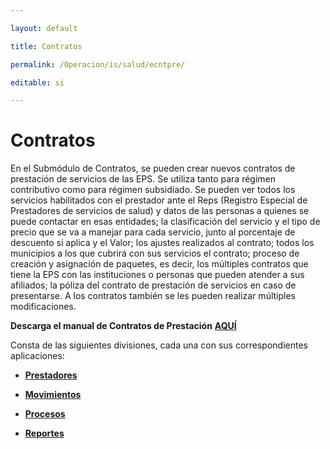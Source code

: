 ---
layout: default
title: Contratos
permalink: /Operacion/is/salud/ecntpre/
editable: si
---

# Contratos

En el Submódulo de Contratos, se pueden crear nuevos contratos de prestación de servicios de las EPS.  Se utiliza tanto para régimen contributivo como para régimen subsidiado.  Se pueden ver todos los servicios habilitados con el prestador ante el Reps (Registro Especial de Prestadores de servicios de salud) y datos de las personas a quienes se puede contactar en esas entidades; la clasificación del servicio y el tipo de precio que se va a manejar para cada servicio, junto al porcentaje de descuento si aplica y el Valor; los ajustes realizados al contrato;  todos los municipios a los que cubrirá con sus servicios el contrato;  proceso de creación y asignación de paquetes, es decir,  los múltiples contratos que tiene la EPS con las instituciones o personas que pueden atender a sus afiliados; la póliza del contrato de prestación de servicios en caso de presentarse.  A los contratos también se les pueden realizar múltiples modificaciones.  


**Descarga el manual de Contratos de Prestación** [**AQUÍ**](http://docs.oasiscom.com/Operacion/is/salud/ecntpre/contratos%20prestacion.pdf)


Consta de las siguientes divisiones, cada una con sus correspondientes aplicaciones:  

* [**Prestadores**](http://docs.oasiscom.com/Operacion/is/salud/ecntpre/conpre/)  
* [**Movimientos**](http://docs.oasiscom.com/Operacion/is/salud/ecntpre/movpre/)  
* [**Procesos**](http://docs.oasiscom.com/Operacion/is/salud/ecntpre/propre/)  
* [**Reportes**](http://docs.oasiscom.com/Operacion/is/salud/ecntpre/reppre/)
